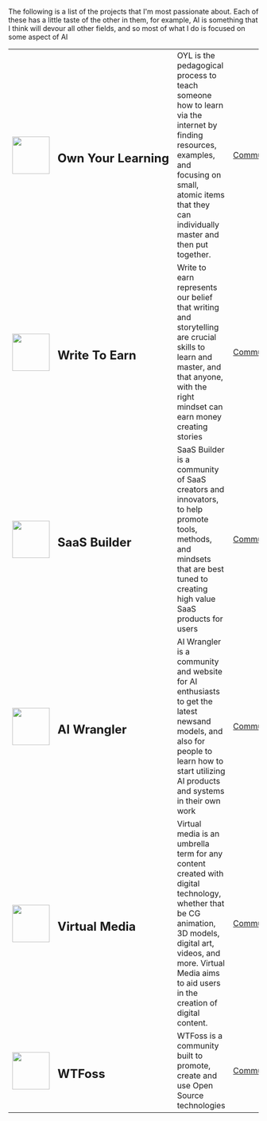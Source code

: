 The following is a list of the projects that I'm most passionate about. Each of these has a little taste of the other in them, for example, AI is something that I think will devour all other fields, and so most of what I do is focused on some aspect of AI

| | | | |
|-|-|-|-|
| <img width=75 src="https://images.unsplash.com/photo-1473177104440-ffee2f376098?ixlib=rb-4.0.3&ixid=MnwxMjA3fDB8MHxwaG90by1wYWdlfHx8fGVufDB8fHx8&auto=format&fit=crop&w=774&q=80"/> | <h2 valign="center">Own&nbsp;Your&nbsp;Learning</h2> | OYL is the pedagogical process to teach someone how to learn via the internet by finding resources, examples, and focusing on small, atomic items that they can individually master and then put together. | [Community](https://github.com/OwnYourLearning/community) |
| <img width=75 src="https://images.unsplash.com/photo-1576872381149-7847515ce5d8?ixlib=rb-4.0.3&ixid=MnwxMjA3fDB8MHxwaG90by1wYWdlfHx8fGVufDB8fHx8&auto=format&fit=crop&w=872&q=80"/> | <h2 valign="center">Write&nbsp;To&nbsp;Earn</h2> | Write to earn represents our belief that writing and storytelling are crucial skills to learn and master, and that anyone, with the right mindset can earn money creating stories | [Community](https://github.com/writetoearn/community) |
| <img width=75 src="https://images.unsplash.com/photo-1461749280684-dccba630e2f6?ixlib=rb-4.0.3&ixid=MnwxMjA3fDB8MHxwaG90by1wYWdlfHx8fGVufDB8fHx8&auto=format&fit=crop&w=1738&q=80"/> | <h2 valign="center">SaaS&nbsp;Builder</h2> | SaaS Builder is a community of SaaS creators and innovators, to help promote tools, methods, and mindsets that are best tuned to creating high value SaaS products for users | [Community](https://github.com/saas-builder/community) |
| <img width=75 src="https://images.unsplash.com/photo-1655720031554-a929595ffad7?ixlib=rb-4.0.3&ixid=MnwxMjA3fDB8MHxwaG90by1wYWdlfHx8fGVufDB8fHx8&auto=format&fit=crop&w=1160&q=80"/> | <h2 valign="center">AI&nbsp;Wrangler</h2> | AI Wrangler is a community and website for AI enthusiasts to get the latest newsand models, and also for people to learn how to start utilizing AI products and systems in their own work | [Community](https://github.com/aiwrangler/community) |
| <img width=75 src="https://images.unsplash.com/photo-1561557944-6e7860d1a7eb?ixlib=rb-4.0.3&ixid=MnwxMjA3fDB8MHxwaG90by1wYWdlfHx8fGVufDB8fHx8&auto=format&fit=crop&w=774&q=80"/> | <h2 valign="center">Virtual&nbsp;Media</h2> | Virtual media is an umbrella term for any content created with digital technology, whether that be CG animation, 3D models, digital art, videos, and more. Virtual Media aims to aid users in the creation of digital content. | [Community](https://github.com/virtual-media/community) |
| <img width=75 src="https://images.unsplash.com/photo-1569017388730-020b5f80a004?ixlib=rb-4.0.3&ixid=MnwxMjA3fDB8MHxwaG90by1wYWdlfHx8fGVufDB8fHx8&auto=format&fit=crop&w=1740&q=80"/> | <h2 valign="center">WTFoss</h2> | WTFoss is a community built to promote, create and use Open Source technologies | [Community](https://github.com/wtfoss/community) |
